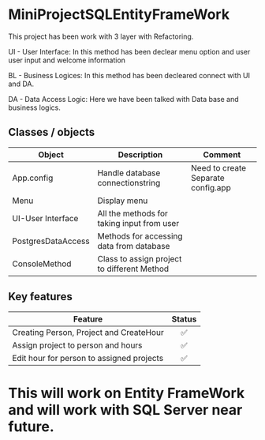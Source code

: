 # MiniProjectSQLEntityFrameWork

This project has been work with 3 layer with Refactoring. 

UI - User Interface:
In this method has been declear menu option and user user input and welcome information

BL - Business Logices:
In this method has been decleared connect with UI and DA.

DA - Data Access Logic:
Here we have been talked with Data base and business logics.

## Classes / objects
|Object     |Description    |Comment|
|-----|--------|-------|
|App.config |Handle database connectionstring   | Need to create Separate config.app
|Menu |   Display menu   |
|UI-User Interface |All the methods for taking input from user     |
|PostgresDataAccess |Methods for accessing data from database    |
|ConsoleMethod | Class to assign project to different Method     |

## Key features
|Feature     |Status    |
|-----|:--------:|
|Creating Person, Project and CreateHour |:white_check_mark:     |
|Assign project to person and hours | :white_check_mark:    |
|Edit hour for person to assigned projects|:white_check_mark:     |

# This will work on Entity FrameWork and will work with SQL Server near future.
